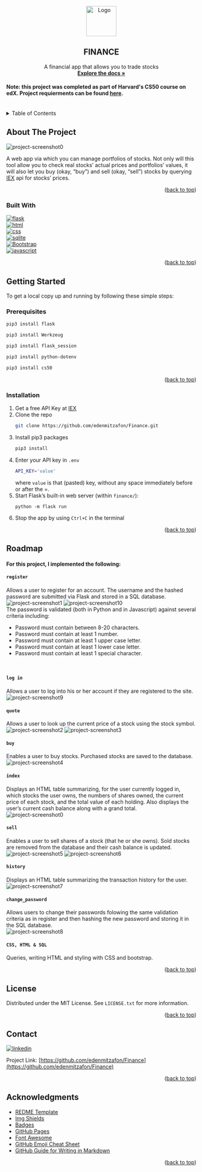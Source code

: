 <br />
<div align="center">
  <a href="https://github.com/edenmitzafon/Finance.git">
    <img src="static/icon.png" alt="Logo" width="80" height="80">
  </a>


<h2 align="center">FINANCE</h2>

  <p align="center">
    A financial app that allows you to trade stocks
    <br />
    <a href="https://github.com/edenmitzafon/Finance.git"><strong>Explore the docs »</strong></a>
  </p>
</div>

#### **Note:** this project was completed as part of Harvard's CS50 course on edX. Project requierments can be found [here](https://cs50.harvard.edu/x/2022/psets/9/).
<br>

<details>
  <summary>Table of Contents</summary>
  <ol>
    <li>
      <a href="https://github.com/edenmitzafon/Finance/blob/main/README.md#about-the-project">About The Project</a>
      <ul>
        <li><a href="https://github.com/edenmitzafon/Finance/blob/main/README.md#built-with">Built With</a></li>
      </ul>
    </li>
    <li>
      <a href="https://github.com/edenmitzafon/Finance/blob/main/README.md#getting-started">Getting Started</a>
      <ul>
        <li><a href="https://github.com/edenmitzafon/Finance/blob/main/README.md#prerequisites">Prerequisites</a></li>
        <li><a href="https://github.com/edenmitzafon/Finance/blob/main/README.md#installation">Installation</a></li>
      </ul>
    </li>
    <li><a href="https://github.com/edenmitzafon/Finance/blob/main/README.md#roadmap">Roadmap</a></li>
    <li><a href="https://github.com/edenmitzafon/Finance/blob/main/README.md#license">License</a></li>
    <li><a href="https://github.com/edenmitzafon/Finance/blob/main/README.md#contact">Contact</a></li>
    <li><a href="https://github.com/edenmitzafon/Finance/blob/main/README.md#acknowledgments">Acknowledgments</a></li>
  </ol>
</details>

## About The Project
![project-screenshot0]

A web app via which you can manage portfolios of stocks. Not only will this tool allow you to check real stocks’ actual prices and portfolios’ values, it will also let you buy (okay, “buy”) and sell (okay, “sell”) stocks by querying [IEX](https://iexcloud.io/) api for stocks’ prices.
<br>

<p align="right">(<a href="https://github.com/edenmitzafon/Finance/blob/main/README.md#finance">back to top</a>)</p>

### Built With

[![flask][flask.com]][flask-url]  
[![html][html.com]][html-url]  
[![css][css.com]][css-url]  
[![sqlite][sqlite.com]][sqlite-url]  
[![Bootstrap][Bootstrap.com]][Bootstrap-url]   
[![javascript][javascript.com]][javascript-url] 

<p align="right">(<a href="https://github.com/edenmitzafon/Finance/blob/main/README.md#finance">back to top</a>)</p>

## Getting Started
To get a local copy up and running by following these simple steps:
### Prerequisites

```sh
pip3 install flask
```
```sh
pip3 install Werkzeug
```
```sh
pip3 install flask_session
```
```sh
pip3 install python-dotenv
```
```sh
pip3 install cs50
```
<p align="right">(<a href="https://github.com/edenmitzafon/Finance/blob/main/README.md#finance">back to top</a>)</p>

### Installation

1. Get a free API Key at [IEX](https://iexcloud.io/)
1. Clone the repo
   ```sh
   git clone https://github.com/edenmitzafon/Finance.git
   ```
1. Install pip3 packages
   ```sh
   pip3 install
   ```
1. Enter your API key in `.env`
   ```sh
   API_KEY='value'
   ```
   where `value` is that (pasted) key, without any space immediately before or after the =.
1. Start Flask’s built-in web server (within `finance/`):
    ```
    python -m flask run
    ```
1. Stop the app by using `Ctrl+C` in the terminal

<p align="right">(<a href="https://github.com/edenmitzafon/Finance/blob/main/README.md#finance">back to top</a>)</p>

## Roadmap
#### For this project, I implemented the following:
#### `register`
Allows a user to register for an account. The username and the hashed password are submitted via Flask and stored in a SQL database.
<br>
![project-screenshot1]
![project-screenshot10]
<br>
The password is validated (both in Python and in Javascript) against several criteria including:
  * Password must contain between 8-20 characters.
  * Password must contain at least 1 number.
  * Password must contain at least 1 upper case letter.
  * Password must contain at least 1 lower case letter.
  * Password must contain at least 1 special character.
<br>

#### `log in`
Allows a user to log into his or her account if they are registered to the site.
<br>
![project-screenshot9]
<br>

#### `quote` 
Allows a user to look up the current price of a stock using the stock symbol.
<br>
![project-screenshot2]
![project-screenshot3]
<br>

#### `buy` 
Enables a user to buy stocks. Purchased stocks are saved to the database.
<br>
![project-screenshot4]
<br>

#### `index` 
Displays an HTML table summarizing, for the user currently logged in, which stocks the user owns, the numbers of shares owned, the current price of each stock, and the total value of each holding. Also displays the user’s current cash balance along with a grand total.
<br>
![project-screenshot0]
<br>

#### `sell` 
Enables a user to sell shares of a stock (that he or she owns). Sold stocks are removed from the database and their cash balance is updated.
<br>
![project-screenshot5]
![project-screenshot6]
<br>

#### `history`
Displays an HTML table summarizing the transaction history for the user.
<br>
![project-screenshot7]
<br>

#### `change_password`
Allows users to change their passwords folowing the same validation criteria as in register and then hashing the new password and storing it in the SQL database.
<br>
![project-screenshot8]
<br>

#### `CSS, HTML & SQL`
Queries, writing HTML and styling with CSS and bootstrap.

<p align="right">(<a href="https://github.com/edenmitzafon/Finance/blob/main/README.md#finance">back to top</a>)</p>

## License

Distributed under the MIT License. See `LICENSE.txt` for more information.

<p align="right">(<a href="https://github.com/edenmitzafon/Finance/blob/main/README.md#finance">back to top</a>)</p>


## Contact

[![linkedin][linkedin.com]][linkedin-url]  

Project Link: [https://github.com/edenmitzafon/Finance](https://github.com/edenmitzafon/Finance)

<p align="right">(<a href="https://github.com/edenmitzafon/Finance/blob/main/README.md#finance">back to top</a>)</p>

## Acknowledgments

* [REDME Template](https://github.com/othneildrew/Best-README-Template)
* [Img Shields](https://shields.io)
* [Badges](https://github.com/Ileriayo/markdown-badges)
* [GitHub Pages](https://pages.github.com)
* [Font Awesome](https://fontawesome.com)
* [GitHub Emoji Cheat Sheet](https://www.webpagefx.com/tools/emoji-cheat-sheet)
* [GitHub Guide for Writing in Markdown](https://docs.github.com/en/get-started/writing-on-github/getting-started-with-writing-and-formatting-on-github/basic-writing-and-formatting-syntax)


<p align="right">(<a href="https://github.com/edenmitzafon/Finance/blob/main/README.md#finance">back to top</a>)</p>



[project-screenshot0]: https://github.com/edenmitzafon/Finance/blob/main/images/project.png
[project-screenshot1]: https://github.com/edenmitzafon/Finance/blob/main/images/register.png
[project-screenshot2]: https://github.com/edenmitzafon/Finance/blob/main/images/quote.png
[project-screenshot3]: https://github.com/edenmitzafon/Finance/blob/main/images/quote2.png
[project-screenshot4]: https://github.com/edenmitzafon/Finance/blob/main/images/buy.png
[project-screenshot5]: https://github.com/edenmitzafon/Finance/blob/main/images/sell.png
[project-screenshot6]: https://github.com/edenmitzafon/Finance/blob/main/images/sell2.png
[project-screenshot7]: https://github.com/edenmitzafon/Finance/blob/main/images/history.png
[project-screenshot8]: https://github.com/edenmitzafon/Finance/blob/main/images/password.png
[project-screenshot9]: https://github.com/edenmitzafon/Finance/blob/main/images/login.png
[project-screenshot10]: https://github.com/edenmitzafon/Finance/blob/main/images/register2.png

[javascript.com]: https://img.shields.io/badge/javascript-%23323330.svg?style=for-the-badge&logo=javascript&logoColor=%23F7DF1E
[javascript-url]: https://www.javascript.com/
[linkedin.com]: https://img.shields.io/badge/linkedin-%230077B5.svg?style=for-the-badge&logo=linkedin&logoColor=white
[linkedin-url]: https://www.linkedin.com/in/eden-mitzafon-1a2657254/
[sqlite.com]: https://img.shields.io/badge/sqlite-%2307405e.svg?style=for-the-badge&logo=sqlite&logoColor=white
[sqlite-url]: https://www.sqlite.org/index.html
[css.com]: https://img.shields.io/badge/css3-%231572B6.svg?style=for-the-badge&logo=css3&logoColor=white
[css-url]: https://www.w3.org/Style/CSS/Overview.en.html
[html.com]: https://img.shields.io/badge/html5-%23E34F26.svg?style=for-the-badge&logo=html5&logoColor=white
[html-url]: https://html.com/
[flask.com]: https://img.shields.io/badge/flask-%23000.svg?style=for-the-badge&logo=flask&logoColor=white
[flask-url]: https://flask.palletsprojects.com/en/2.2.x/
[Bootstrap.com]: https://img.shields.io/badge/Bootstrap-563D7C?style=for-the-badge&logo=bootstrap&logoColor=white
[Bootstrap-url]: https://getbootstrap.com
